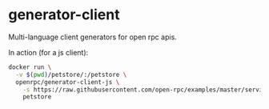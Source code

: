 # generator-client
Multi-language client generators for open rpc apis.

In action (for a js client):
```sh
docker run \
  -v $(pwd)/petstore/:/petstore \
  openrpc/generator-client-js \
    -s https://raw.githubusercontent.com/open-rpc/examples/master/service-descriptions/petstore.json
    petstore
```
